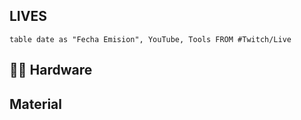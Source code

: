 ## LIVES

``` dataview
table date as "Fecha Emision", YouTube, Tools FROM #Twitch/Live
```

## 🏴‍☠️ Hardware 

## Material